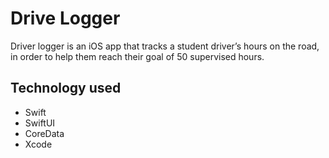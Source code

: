# Drive Logger
Driver logger is an iOS app that tracks a student driver’s hours on the road, in order to help them reach their goal of 50 supervised hours.

## Technology used
* Swift
* SwiftUI
* CoreData
* Xcode
